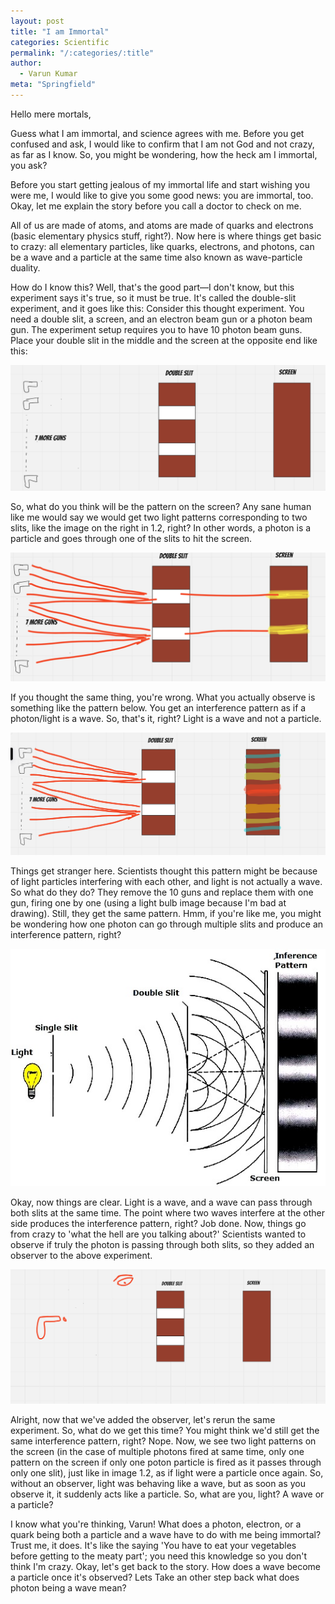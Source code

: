 ```yaml
---
layout: post
title: "I am Immortal"
categories: Scientific
permalink: "/:categories/:title"
author:
  - Varun Kumar
meta: "Springfield"
---
```


Hello mere mortals,

Guess what I am immortal, and science agrees with me. Before you get confused and ask, I would like to confirm that I am not God and not crazy, as far as I know. So, you might be wondering, how the heck am I immortal, you ask?

Before you start getting jealous of my immortal life and start wishing you were me, I would like to give you some good news: you are immortal, too. Okay, let me explain the story before you call a doctor to check on me.

All of us are made of atoms, and atoms are made of quarks and electrons (basic elementary physics stuff, right?). Now here is where things get basic to crazy: all elementary particles, like quarks, electrons, and photons, can be a wave and a particle at the same time also known as wave-particle duality.

How do I know this? Well, that's the good part—I don't know, but this experiment says it's true, so it must be true. It's called the double-slit experiment, and it goes like this: Consider this thought experiment. You need a double slit, a screen, and an electron beam gun or a photon beam gun. The experiment setup requires you to have 10 photon beam guns. Place your double slit in the middle and the screen at the opposite end like this:

![1.1 Enivronment Setup](../images/env_setup_doubleslit.png)

So, what do you think will be the pattern on the screen? Any sane human like me would say we would get two light patterns corresponding to two slits, like the image on the right in 1.2, right? In other words, a photon is a particle and goes through one of the slits to hit the screen.

![1.2 What you think will happen](../images/doubleslit_particle.png)

If you thought the same thing, you're wrong. What you actually observe is something like the pattern below. You get an interference pattern as if a photon/light is a wave. So, that's it, right? Light is a wave and not a particle.

![1.3 Actual Result](../images/doubleslit_actual.png)

Things get stranger here. Scientists thought this pattern might be because of light particles interfering with each other, and light is not actually a wave. So what do they do? They remove the 10 guns and replace them with one gun, firing one by one (using a light bulb image because I'm bad at drawing). Still, they get the same pattern. Hmm, if you're like me, you might be wondering how one photon can go through multiple slits and produce an interference pattern, right?

![1.4 Single electron](../images/Wave_one_photon_double_slit.jpg)

Okay, now things are clear. Light is a wave, and a wave can pass through both slits at the same time. The point where two waves interfere at the other side produces the interference pattern, right? Job done. Now, things go from crazy to 'what the hell are you talking about?' Scientists wanted to observe if truly the photon is passing through both slits, so they added an observer to the above experiment.

![1.5 Observer added to double slit](../images/double_slit_observer.png)

Alright, now that we've added the observer, let's rerun the same experiment. So, what do we get this time? You might think we'd still get the same interference pattern, right? Nope. Now, we see two light patterns on the screen (in the case of multiple photons fired at same time, only one pattern on the screen if only one poton particle is fired as it passes through only one slit), just like in image 1.2, as if light were a particle once again. So, without an observer, light was behaving like a wave, but as soon as you observe it, it suddenly acts like a particle. So, what are you, light? A wave or a particle?

I know what you're thinking, Varun! What does a photon, electron, or a quark being both a particle and a wave have to do with me being immortal? Trust me, it does. It's like the saying 'You have to eat your vegetables before getting to the meaty part'; you need this knowledge so you don't think I'm crazy. Okay, let's get back to the story. How does a wave become a particle once it's observed? Lets Take an other step back what does photon being a wave mean?
